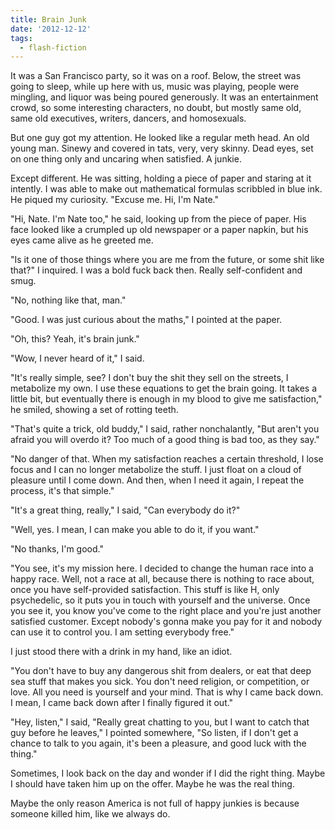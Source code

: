 ```yaml
---
title: Brain Junk
date: '2012-12-12'
tags:
  - flash-fiction
---
```


It was a San Francisco party, so it was on a roof. Below, the street was going
to sleep, while up here with us, music was playing, people were mingling, and
liquor was being poured generously. It was an entertainment crowd, so some
interesting characters, no doubt, but mostly same old, same old executives,
writers, dancers, and homosexuals.

<!-- truncate -->

But one guy got my attention. He looked like a regular meth head. An old young
man. Sinewy and covered in tats, very, very skinny. Dead eyes, set on one thing
only and uncaring when satisfied. A junkie.

Except different. He was sitting, holding a piece of paper and staring at it
intently. I was able to make out mathematical formulas scribbled in blue ink. He
piqued my curiosity. "Excuse me. Hi, I'm Nate."

"Hi, Nate. I'm Nate too," he said, looking up from the piece of paper. His face
looked like a crumpled up old newspaper or a paper napkin, but his eyes came
alive as he greeted me.

"Is it one of those things where you are me from the future, or some shit like
that?" I inquired. I was a bold fuck back then. Really self-confident and smug.

"No, nothing like that, man."

"Good. I was just curious about the maths," I pointed at the paper.

"Oh, this? Yeah, it's brain junk."

"Wow, I never heard of it," I said.

"It's really simple, see? I don't buy the shit they sell on the streets, I
metabolize my own. I use these equations to get the brain going. It takes a
little bit, but eventually there is enough in my blood to give me satisfaction,"
he smiled, showing a set of rotting teeth.

"That's quite a trick, old buddy," I said, rather nonchalantly, "But aren't you
afraid you will overdo it? Too much of a good thing is bad too, as they say."

"No danger of that. When my satisfaction reaches a certain threshold, I lose
focus and I can no longer metabolize the stuff. I just float on a cloud of
pleasure until I come down. And then, when I need it again, I repeat the
process, it's that simple."

"It's a great thing, really," I said, "Can everybody do it?"

"Well, yes. I mean, I can make you able to do it, if you want."

"No thanks, I'm good."

"You see, it's my mission here. I decided to change the human race into a happy
race. Well, not a race at all, because there is nothing to race about, once you
have self-provided satisfaction. This stuff is like H, only psychedelic, so it
puts you in touch with yourself and the universe. Once you see it, you know
you've come to the right place and you're just another satisfied customer.
Except nobody's gonna make you pay for it and nobody can use it to control you.
I am setting everybody free."

I just stood there with a drink in my hand, like an idiot.

"You don't have to buy any dangerous shit from dealers, or eat that deep sea
stuff that makes you sick. You don't need religion, or competition, or love. All
you need is yourself and your mind. That is why I came back down. I mean, I came
back down after I finally figured it out."

"Hey, listen," I said, "Really great chatting to you, but I want to catch that
guy before he leaves," I pointed somewhere, "So listen, if I don't get a chance
to talk to you again, it's been a pleasure, and good luck with the thing."

Sometimes, I look back on the day and wonder if I did the right thing. Maybe I
should have taken him up on the offer. Maybe he was the real thing.

Maybe the only reason America is not full of happy junkies is because someone
killed him, like we always do.
